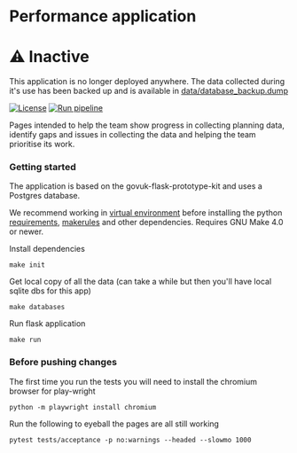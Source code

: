 
# Performance application
# ⚠️ Inactive

This application is no longer deployed anywhere. The data collected during it's use has
been backed up and is available in [data/database_backup.dump](data/database_backup.dump)


[![License](https://img.shields.io/github/license/mashape/apistatus.svg)](https://github.com/digital-land/performance-prototype/blob/main/LICENSE)
[![Run pipeline](https://github.com/digital-land/brownfield-land-collection/actions/workflows/run.yml/badge.svg)](https://github.com/digital-land/performance-prototype/actions/workflows/deploy.yml)

Pages intended to help the team show progress in collecting planning data, identify gaps and issues in collecting the data and helping the team prioritise its work.

### Getting started

The application is based on the govuk-flask-prototype-kit and uses a Postgres database.

We recommend working in [virtual environment](http://docs.python-guide.org/en/latest/dev/virtualenvs/) before installing the python [requirements](requirements.txt), [makerules](https://github.com/digital-land/makerules) and other dependencies. Requires GNU Make 4.0 or newer.

Install dependencies

    make init

Get local copy of all the data (can take a while but then you'll have local sqlite dbs for this app)

    make databases

Run flask application

    make run

### Before pushing changes

The first time you run the tests you will need to install the chromium browser for play-wright

    python -m playwright install chromium

Run the following to eyeball the pages are all still working

    pytest tests/acceptance -p no:warnings --headed --slowmo 1000
